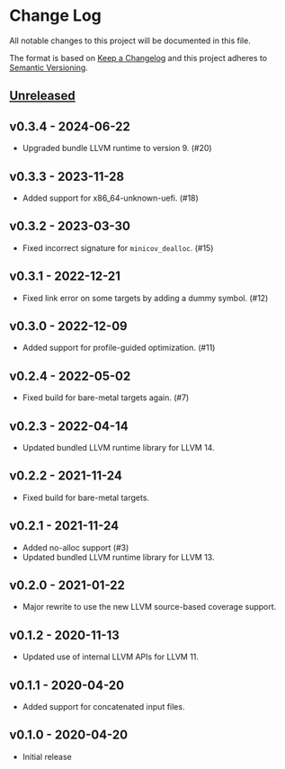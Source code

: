 # Change Log

All notable changes to this project will be documented in this file.

The format is based on [Keep a Changelog](http://keepachangelog.com/)
and this project adheres to [Semantic Versioning](http://semver.org/).

## [Unreleased]

## v0.3.4 - 2024-06-22

- Upgraded bundle LLVM runtime to version 9. (#20)

## v0.3.3 - 2023-11-28

- Added support for x86_64-unknown-uefi. (#18)

## v0.3.2 - 2023-03-30

- Fixed incorrect signature for `minicov_dealloc`. (#15)

## v0.3.1 - 2022-12-21

- Fixed link error on some targets by adding a dummy symbol. (#12)

## v0.3.0 - 2022-12-09

- Added support for profile-guided optimization. (#11)

## v0.2.4 - 2022-05-02

- Fixed build for bare-metal targets again. (#7)

## v0.2.3 - 2022-04-14

- Updated bundled LLVM runtime library for LLVM 14.

## v0.2.2 - 2021-11-24

- Fixed build for bare-metal targets.

## v0.2.1 - 2021-11-24

- Added no-alloc support (#3)
- Updated bundled LLVM runtime library for LLVM 13.

## v0.2.0 - 2021-01-22

- Major rewrite to use the new LLVM source-based coverage support.

## v0.1.2 - 2020-11-13

- Updated use of internal LLVM APIs for LLVM 11.

## v0.1.1 - 2020-04-20

- Added support for concatenated input files.

## v0.1.0 - 2020-04-20

- Initial release

[Unreleased]: https://github.com/Amanieu/minicov/compare/v0.3.4...HEAD
[v0.3.4]: https://github.com/Amanieu/minicov/compare/v0.3.3...v0.3.4
[v0.3.3]: https://github.com/Amanieu/minicov/compare/v0.3.2...v0.3.3
[v0.3.2]: https://github.com/Amanieu/minicov/compare/v0.3.1...v0.3.2
[v0.3.1]: https://github.com/Amanieu/minicov/compare/v0.3.0...v0.3.1
[v0.3.0]: https://github.com/Amanieu/minicov/compare/v0.2.4...v0.3.0
[v0.2.4]: https://github.com/Amanieu/minicov/compare/v0.2.3...v0.2.4
[v0.2.3]: https://github.com/Amanieu/minicov/compare/v0.2.2...v0.2.3
[v0.2.2]: https://github.com/Amanieu/minicov/compare/v0.2.1...v0.2.2
[v0.2.1]: https://github.com/Amanieu/minicov/compare/v0.2.0...v0.2.1
[v0.2.0]: https://github.com/Amanieu/minicov/compare/v0.1.2...v0.2.0
[v0.1.2]: https://github.com/Amanieu/minicov/compare/v0.1.1...v0.1.2
[v0.1.1]: https://github.com/Amanieu/minicov/compare/v0.1.0...v0.1.1
